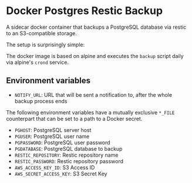 # Docker Postgres Restic Backup

A sidecar docker container that backups a PostgreSQL database via restic to an S3-compatible storage.

The setup is surprisingly simple:

The docker image is based on alpine and executes the `backup` script daily via alpine's `crond` service.

## Environment variables

* `NOTIFY_URL`: URL that will be sent a notification to, after the whole backup process ends

The following environment variables have a mutually exclusive `*_FILE` counterpart that can be set to a path to a Docker secret.

* `PGHOST`: PostgreSQL server host
* `PGUSER`: PostgreSQL user name
* `PGPASSWORD`: PostgreSQL user password
* `PGDATABASE`: PostgreSQL database to backup
* `RESTIC_REPOSITORY`: Restic repository name
* `RESTIC_PASSWORD`: Restic repository password
* `AWS_ACCESS_KEY_ID`: S3 Access ID
* `AWS_SECRET_ACCESS_KEY`: S3 Secret Key
